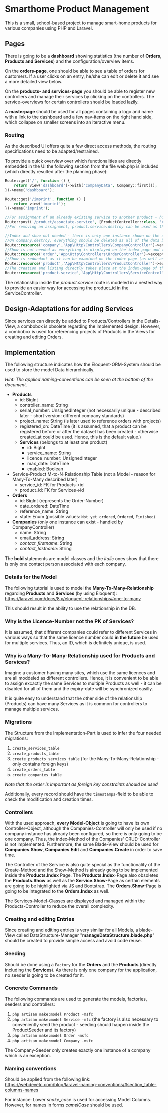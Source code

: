 # Smarthome Product Management
This is a small, school-based project to manage smart-home products for various companies using PHP and Laravel.

## Pages
There is going to be a **dashboard** showing statistics (the number of **Orders**, **Products and Services**) and the configuration/overview items.

On the **orders-page**, one should be able to see a table of orders for customers. If a user clicks on an entry, he/she can edit or delete it and see a more detailed view below.

On the **products- and services-page** you should be able to register new controllers and manage their services by clicking on the controllers. The service-overviews for certain controllers should be loaded lazily.

A **masterpage** should be used for all pages containing a logo and name with a link to the dashboard and a few nav-items on the right hand side, which collapse on smaller screens into an iteractive menu.

### Routing
As the described UI offers quite a few direct access methods, the routing specifications need to be adapted/restrained.

To provide a  quick overview over which functionalities are directly embedded in the UI the following section from the file web.php is included (which directly resulted after the planning phase):

```php
Route::get('/', function () {
    return view('dashboard')->with('companyData', Company::first());
})->name('dashboard');

Route::get('/imprint', function () {
    return view('imprint');
})->name('imprint');

//For assignment of an already existing service to another product - however: Make sure a service with the same licence number cannot be assigned twice to the same product
Route::post('/product/associate-service', [ProductController::class, 'AssociateService'])->name('product.associateService'); 
//For removing an assignment, product.service.destroy can be used as the service will only be deleted for the queried product-id

//Index and show not needed - there is only one instance shown on the dashboard
//On company.destroy, everything should be deleted as all of the data belongs to a company
Route::resource('company','App\Http\Controllers\CompanyController')->except(['index','show']); 
//Show is not needed as everything is displayed on the index page and the details-view can be accessed via JS
Route::resource('order','App\Http\Controllers\OrderController')->except(['show']);
//Show is redundant as it can be examined on the index page (as well as on the services.index-page for the assignment of the relationship)
Route::resource('product','App\Http\Controllers\ProductController')->except(['show']);
//The creation and listing directly takes place at the index-page of the service (so no create is needed - store, however, is needed)
Route::resource('product.service','App\Http\Controllers\ServiceController')->except(['create, show']); 
```
The relationship inside the _product.service_ route is modeled in a nested way to provide an easier way for accessing the product_id in the ServiceController. 

## Design-Adaptations for adding Services
Since services can directly be added to Products/Controllers in the Details-View, a combobox is obsolete regarding the implemented design. However, a combobox is used for referencing projects of Products in the Views for creating and editing Orders.

## Implementation
The following structure indicates how the Eloquent-ORM-System should be used to store the model Data hierarchically. 

_Hint: The applied naming-conventions can be seen at the bottom of the document._

 - **Products**
    - id: BigInt
    - controller_name: String
    - serial_number: UnsignedInteger (not necessarily unique - described later - short version: different company standards)
    - project_name: String (is later used to reference orders with projects)
    - registered_on: DateTime (it is assumed, that a product can be registered before or after the dataset has been created - otherwise created_at could be used. Hence, this is the default value.)
    - **Services** (belongs to at least one product)
        - id: BigInt
        - service_name: String
        - licence_number: UnsignedInteger
        - max_date: DateTime
        - enabled: Boolean
 - Service-Product M-to-N-Relationship Table (not a Model - reason for Many-To-Many described later)
    - service_id: FK for Products->id
    - product_id: FK for Services->id
 - **Orders**
    - id: BigInt (represents the Order-Number)
    - date_ordered: DateTime
    - reference_name: String
    - state: Enum (possible values: `Not yet ordered`, `Ordered`, `Finished`)
 - **Companies** (only one instance can exist - handled by CompanyController)
    - name: String
    - email_address: String
    - _contact_firstname_: String
    - _contact_lastname_: String
    
The **bold** statements are model classes and the _italic_ ones show that there is only one contact person associated with each company.

### Details for the Model
The following tutorial is used to model the **Many-To-Many-Relationship** regarding **Products** and **Services** (by using Eloquent):
https://laravel.com/docs/8.x/eloquent-relationships#one-to-many

This should result in the ability to use the relationship in the DB.

### Why is the Licence-Number not the PK of Services?
It is assumed, that different companies could refer to different Services in various ways so that the same licence number could **in the future** be used for multiple services. Thus, an ID, which is definitely unique, is used.

### Why is a Many-To-Many-Relationship used for Products and Services?
Imagine a customer having many sites, which use the same licences and are all moddeled as different controllers. Hence, it is convenient to be able to assign excactly the same Services to multiple Products as well - it can be disabled for all of them and the expiry-date will be synchronized easilly.

It is quite easy to understand that the other side of the relationship (Products) can have many Services as it is common for controllers to manage multiple services. 

### Migrations
The Structure from the Implementation-Part is used to infer the four needed migrations:
1. `create_services_table`
2. `create_products_table`
3. `create_products_services_table` (for the Many-To-Many-Relationship - only contains foreign keys)
4. `create_orders_table`
5. `create_companies_table`

_Note that the order is important as foreign key constraints should be used_
 
Additionally, every record should have the `timestamps`-field to be able to check the modification and creation times.

### Controllers
With the used approach, **every Model-Object** is going to have its own Controller-Object, although the Companies-Controller will only be used if no company instance has already been configured, so there is only going to be one company. Thus, the index-Method of the Companies' CRUD-Controller is not implemented. Furthermore, the same Blade-View should be used for **Companies.Show**, **Companies.Edit** and **Companies.Create** in order to save time.

The Controller of the Service is also quite special as the functionality of the Create-Method and the Show-Method is already going to be implemented inside the **Products.Index** Page. The **Products.Index**-Page also obsoletes the **Products.Show** as well as the **Service.Show**-Page as certain elements are going to be highlighted via JS and Bootstrap. The **Orders.Show**-Page is going to be integrated to the **Orders.Index** as well.

The Services-Model-Classes are displayed and managed within the Products-Controller to reduce the overall complexity.

### Creating and editing Entries
Since creating and editing entries is very similar for all Models, a blade-View called DataStructure-Manager "**manageDataStructure.blade.php**" should be created to provide simple access and avoid code reuse.
### Seeding
Should be done using a `Factory` for the **Orders** and the **Products** (directly including the **Services**). As there is only one company for the application, no seeder is going to be created for it.

### Concrete Commands
The following commands are used to generate the models, factories, seeders and controllers:
1. `php artisan make:model Product -msfc`
2. `php artisan make:model Service -mfc` (the factory is also necessary to conveniently seed the product - seeding should happen inside the ProductSeeder and its factory)
3. `php artisan make:model Order -msfc`
4. `php artisan make:model Company -msfc`

The Company-Seeder only creates exactly one instance of a company which is an exception.

### Naming conventions
Should be applied from the following link: https://webdevetc.com/blog/laravel-naming-conventions/#section_table-columns-names

For instance: Lower _snake_case_ is used for accessing Model Columns. However, for names in forms _camelCase_ should be used.
